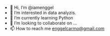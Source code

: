 - 👋 Hi, I’m @iamenggel
- 👀 I’m interested in data analyzis. 
- 🌱 I’m currently learning Python
- 💞️ I’m looking to collaborate on ...
- 📫 How to reach me enggelcarmo@gmail.com

<!---
iamenggel/iamenggel is a ✨ special ✨ repository because its `README.md` (this file) appears on your GitHub profile.
You can click the Preview link to take a look at your changes.
--->

